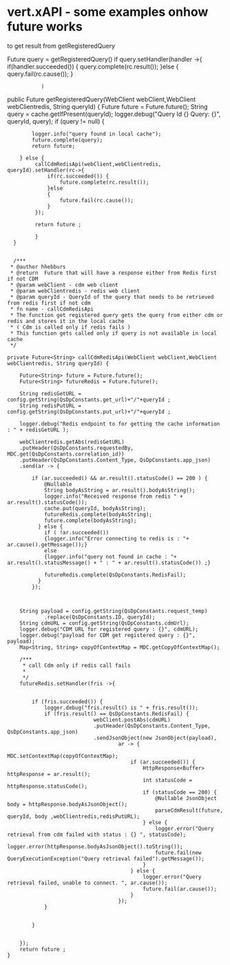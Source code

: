 # vert.xAPI - some examples onhow future works

to get result from getRegisteredQuery

Future<String> query = getRegisteredQuery()
if query.setHandler(handler ->{ 
if(handler.succeeded()) {
            		 query.complete(rc.result());
            	 }else 
            	 {
            		 query.fail(rc.cause());
            	 }
               
               )

public Future<String> getRegisteredQuery(WebClient webClient,WebClient webClientredis, String queryId) {
    	Future<String> future = Future.future();
        String query = cache.getIfPresent(queryId);
        logger.debug("Query Id {} Query: {}", queryId, query);
        if (query != null) {
            
            logger.info("query found in local cache");
            future.complete(query);
            return future;

        } else {
             callCdmRedisApi(webClient,webClientredis, queryId).setHandler(rc->{
            	 if(rc.succeeded()) {
            		 future.complete(rc.result());
            	 }else 
            	 {
            		 future.fail(rc.cause());
            	 }
             }); 
             
             return future ; 
             
             }
      }
      
      
      /***
     * @author hhebburs
     * @return  Future that will have a response either from Redis first if not CDM 
     * @param webClient - cdm web client
     * @param webClientredis - redis web client
     * @param queryId - QueryId of the query that needs to be retrieved from redis first if not cdm
     * fn name - callCdmRedisApi
     * The function get registered query gets the query from either cdm or redis and stores it in the local cache
     * ( Cdm is called only if redis fails ) 
     * This function gets called only if query is not available in local cache
     */
    
    private Future<String> callCdmRedisApi(WebClient webClient,WebClient webClientredis, String queryId) {
    	
        Future<String> future = Future.future();
        Future<String> futureRedis = Future.future();
        
        String redisGetURL = config.getString(QsDpConstants.get_url)+"/"+queryId ;
        String redisPutURL = config.getString(QsDpConstants.put_url)+"/"+queryId ;

        logger.debug("Redis endpoint to for getting the cache information : " + redisGetURL );
        
        webClientredis.getAbs(redisGetURL)
        .putHeader(QsDpConstants.requestedBy, MDC.get(QsDpConstants.correlation_id))
        .putHeader(QsDpConstants.Content_Type, QsDpConstants.app_json)
        .send(ar -> {
             
        	if (ar.succeeded() && ar.result().statusCode() == 200 ) {           	
                @Nullable
				String bodyAsString = ar.result().bodyAsString();
                logger.info("Received response from redis " + ar.result().statusCode());
                cache.put(queryId, bodyAsString);
                futureRedis.complete(bodyAsString);
                future.complete(bodyAsString);
              } else {
            	if ( !ar.succeeded())
          		{logger.info("Error connecting to redis is : "+ ar.cause().getMessage());}
          		else
          		{logger.info("query not found in cache : "+ ar.result().statusMessage() + " : " + ar.result().statusCode()) ;} 
            	
            	futureRedis.complete(QsDpConstants.RedisFail);
              }
            });
  

        
        String payload = config.getString(QsDpConstants.request_temp)
                .replace(QsDpConstants.ID, queryId);
        String cdmURL = config.getString(QsDpConstants.cdmUrl);
        logger.debug("CDM URL for registered query : {}", cdmURL);
        logger.debug("payload for CDM get registered query : {}", payload);
        Map<String, String> copyOfContextMap = MDC.getCopyOfContextMap();
        
        /***
         * call Cdm only if redis call fails
         * 
         */
        futureRedis.setHandler(fris ->{ 
        	
        	
        	if (fris.succeeded()) {
        		logger.debug("fris.result() is " + fris.result());
        		if (fris.result() == QsDpConstants.RedisFail) {
				        		webClient.postAbs(cdmURL)
				                .putHeader(QsDpConstants.Content_Type, QsDpConstants.app_json)
				                .sendJsonObject(new JsonObject(payload),
				                        ar -> {
				                            MDC.setContextMap(copyOfContextMap);
				                            if (ar.succeeded()) {
				                                HttpResponse<Buffer> httpResponse = ar.result();
				                                int statusCode = httpResponse.statusCode();
				                                if (statusCode == 200) {
				                                    @Nullable JsonObject body = httpResponse.bodyAsJsonObject();
				                                    parseCdmResult(future, queryId, body ,webClientredis,redisPutURL);
				                                } else {
				                                    logger.error("Query retrieval from cdm failed with status : {} ", statusCode);
				                                    logger.error(httpResponse.bodyAsJsonObject().toString());
				                                    future.fail(new QueryExecutionException("Query retrieval failed").getMessage());
				                                }
				                            } else {
				                                logger.error("Query retrieval failed, unable to connect. ", ar.cause());
				                                future.fail(ar.cause());
				                            }
				                        });
        		}             
               
        		
        	}
        
        
        }); 
        return future ;   
    }
